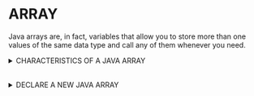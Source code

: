  <h1 class="code-line" data-line-start=0 data-line-end=1 ><a id="ARRAY_0"></a>ARRAY</h1>
<p class="has-line-data" data-line-start="2" data-line-end="3">Java arrays are, in fact, variables that allow you to store more than one values of the same data type and call any of them whenever you need.</p>

<details><summary>
 CHARACTERISTICS OF A JAVA ARRAY</p>
<ul></ul></summary><br/>
<li class="has-line-data" data-line-start="6" data-line-end="7">Java arrays are case-sensitive.</li>
<li class="has-line-data" data-line-start="7" data-line-end="8">zero-based (the first index is not 1 but 0).</li>
<li class="has-line-data" data-line-start="8" data-line-end="9">Java arrays can only contain elements of the same data type.</li>
<li class="has-line-data" data-line-start="9" data-line-end="10">For instance, you can have an integer array or a string array but not a mixed one that contains both strings and integers.</li>
<li class="has-line-data" data-line-start="10" data-line-end="11">you also need to define the size of the array before passing it to the compiler.</li>
</ul>
</details>
<br/>
 <details><summary>DECLARE A NEW JAVA ARRAY</summary></br>
As Java arrays can only contain elements of the same type, you need to define which data type it will use when you declare a new array. You can use either primitive data types such as integers, floats, or booleans or objects such as strings and dates. As the Array object is also one of Java’s built-in objects, you can also store arrays within an array. This kind of arrays are called multi-dimensional arrays.<br>
An array declaration, in fact, is a blueprint of which you will create an instance during the next step (called instantiation).</p>

### INITIALIZE THE ARRAY 
<p class="has-line-data" data-line-start="20" data-line-end="22">When you initialize an array, you define a value for each of its elements.<br>
import java.util.Arrays;</p>
<h4 class="code-line" data-line-start=23 data-line-end=24 ><a id="Example_23"></a>Example:</h4>
<pre><code class="has-line-data" data-line-start="25" data-line-end="40">public class MyClass {
   public static void main(String[] args) {
      String[] myArray = new String[6];

      myArray[0] = &quot;Mark Twain&quot;;
      myArray[1] = &quot;Virginia Woolf&quot;;
      myArray[2] = &quot;William Shakespeare&quot;;
      myArray[3] = &quot;Maya Angelou&quot;;
      myArray[4] = &quot;Charles Dickens&quot;;
      myArray[5] = &quot;Agatha Christie&quot;;
 
      System.out.println(Arrays.toString(myArray));
}
}
</code></pre>

 
 ### USE THE INITIALIZATION SHORTHAND<br>
If you don’t want to type that much you can also perform the three aforementioned steps (declaration, instantiation, initialization) in one step using the following shorthand syntax.</p>
<h4 class="code-line" data-line-start=43 data-line-end=44 ><a id="Example_43"></a>Example:</h4>
<pre><code class="has-line-data" data-line-start="45" data-line-end="59">/* Initialization shorthand */
import java.util.Arrays;

public class MyClass {
public static void main(String[] args) {

       String[] myArray = {&quot;Mark Twain&quot;, &quot;Virginia Woolf&quot;, 
            &quot;William Shakespeare&quot;, &quot;Maya Angelou&quot;, 
            &quot;Charles Dickens&quot;, &quot;Agatha Christie&quot;};
       
       System.out.println(Arrays.toString(myArray));
}
}
</code></pre>
</details>